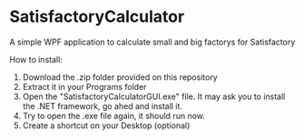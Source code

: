 # SatisfactoryCalculator
A simple WPF application to calculate small and big factorys for Satisfactory

How to install:
1. Download the .zip folder provided on this repository
2. Extract it in your Programs folder
3. Open the "SatisfactoryCalculatorGUI.exe" file. 
   It may ask you to install the .NET framework, go ahed and install it.
4. Try to open the .exe file again, it should run now.
5. Create a shortcut on your Desktop (optional)
